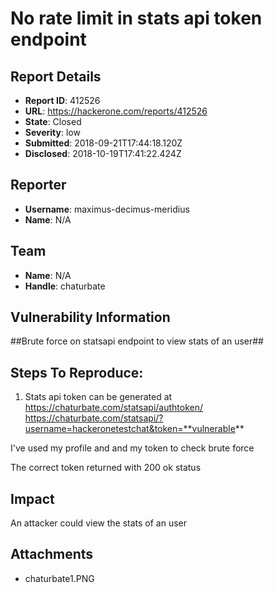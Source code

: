 # No rate limit in stats api token endpoint

## Report Details
- **Report ID**: 412526
- **URL**: https://hackerone.com/reports/412526
- **State**: Closed
- **Severity**: low
- **Submitted**: 2018-09-21T17:44:18.120Z
- **Disclosed**: 2018-10-19T17:41:22.424Z

## Reporter
- **Username**: maximus-decimus-meridius
- **Name**: N/A

## Team
- **Name**: N/A
- **Handle**: chaturbate

## Vulnerability Information
##Brute force on statsapi endpoint to view stats of an user##


## Steps To Reproduce:

  1.  Stats api token can be generated at https://chaturbate.com/statsapi/authtoken/
https://chaturbate.com/statsapi/?username=hackeronetestchat&token=**vulnerable**

 I've used my profile and and my token to check brute force

The  correct token returned with 200 ok status

## Impact

An attacker could view the stats of an user

## Attachments
- chaturbate1.PNG
